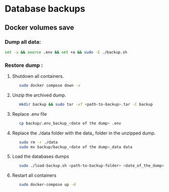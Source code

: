 # Database backups

## Docker volumes save

### Dump all data:

```bash
set -a && source .env && set +a && sudo -E ./backup.sh
```

### Restore dump :

1. Shutdown all containers.
   ```bash
      sudo docker compose down -v
   ```
2. Unzip the archived dump.
   ```bash
      mkdir backup && sudo tar -xf <path-to-backup>.tar -C backup
   ```

3. Replace .env file
   ```bash
      cp backup/.env_backup_<date of the dump> .env
   ```

4. Replace the ./data folder with the data_<date of the dump> folder in the unzipped dump.
   ```bash
      sudo rm -r ./data
      sudo mv backup/backup_<date of the dump>_data data
   ```

5. Load the databases dumps

   ```bash
      sudo ./load-backup.sh <path-to-backup-folder> <date_of_the_dump>
   ```

6. Restart all containers
   ```bash
      sudo docker-compose up -d
   ```
